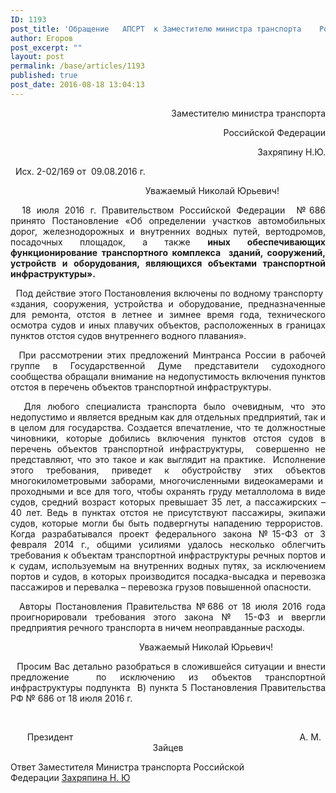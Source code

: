 ```yaml
---
ID: 1193
post_title: 'Обращение   АПСРТ  к Заместителю министра транспорта    Российской Федерации    Захряпину Н.Ю. Ответ Захряпина Н. Ю'
author: Егоров
post_excerpt: ""
layout: post
permalink: /base/articles/1193
published: true
post_date: 2016-08-18 13:04:13
---
```

<p style="text-align: right;">                                                               Заместителю министра транспорта</p>
<p style="text-align: right;">                                                               Российской Федерации</p>
<p style="text-align: right;">                                                               Захряпину Н.Ю.</p>
&nbsp;
Исх. 2-02/169 от  09.08.2016 г.
&nbsp;
<p style="text-align: center;">                                    Уважаемый Николай Юрьевич!</p>
<p style="text-align: justify;">  18 июля 2016 г. Правительством Российской Федерации  №686 принято Постановление «Об определении участков автомобильных дорог, железнодорожных и внутренних водных путей, вертодромов, посадочных площадок, а также <strong>иных обеспечивающих функционирование транспортного комплекса  зданий, сооружений, устройств и оборудования, являющихся объектами транспортной инфраструктуры».</strong></p>
<p style="text-align: justify;">  Под действие этого Постановления включены по водному транспорту  «здания, сооружения, устройства и оборудование, предназначенные для ремонта, отстоя в летнее и зимнее время года, технического осмотра судов и иных плавучих объектов, расположенных в границах пунктов отстоя судов внутреннего водного плавания».</p>
<p style="text-align: justify;">  При рассмотрении этих предложений Минтранса России в рабочей группе в Государственной Думе представители судоходного сообщества обращали внимание на недопустимость включения пунктов отстоя в перечень объектов транспортной инфраструктуры.</p>
<p style="text-align: justify;">  Для любого специалиста транспорта было очевидным, что это недопустимо и является вредным как для отдельных предприятий, так и в целом для государства. Создается впечатление, что те должностные чиновники, которые добились включения пунктов отстоя судов в перечень объектов транспортной инфраструктуры,  совершенно не представляют, что это такое и как выглядит на практике.  Исполнение этого требования, приведет к обустройству этих объектов многокилометровыми заборами, многочисленными видеокамерами и  проходными и все для того, чтобы охранять груду металлолома в виде судов, средний возраст которых превышает 35 лет, а пассажирских – 40 лет. Ведь в пунктах отстоя не присутствуют пассажиры, экипажи судов, которые могли бы быть подвергнуты нападению террористов.  Когда разрабатывался проект федерального закона №15-ФЗ от 3 февраля 2014 г., общими усилиями удалось несколько облегчить требования к объектам транспортной инфраструктуры речных портов и к судам, используемым на внутренних водных путях, за исключением портов и судов, в которых производится посадка-высадка и перевозка пассажиров и перевалка – перевозка грузов повышенной опасности.</p>
<p style="text-align: justify;">  Авторы Постановления Правительства №686 от 18 июля 2016 года проигнорировали требования этого закона № 15-ФЗ и ввергли предприятия речного транспорта в ничем неоправданные расходы.</p>
<p style="text-align: center;">                               Уважаемый Николай Юрьевич!</p>
<p style="text-align: justify;">  Просим Вас детально разобраться в сложившейся ситуации и внести предложение  по исключению из объектов транспортной инфраструктуры подпункта  В) пункта 5 Постановления Правительства РФ № 686 от 18 июля 2016 г.</p>
&nbsp;
&nbsp;
<p style="text-align: center;">     Президент                                                                                            А. М. Зайцев</p>
<p style="text-align: left;"></p>
<p style="text-align: left;">Ответ Заместителя Министра транспорта Российской Федерации <a href="http://www.apsrt.ru/wp-content/uploads/2016/10/Захряпин.pdf">Захряпина Н. Ю</a></p>